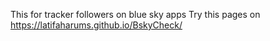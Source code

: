 This for tracker followers on blue sky apps
Try this pages on https://latifaharums.github.io/BskyCheck/
